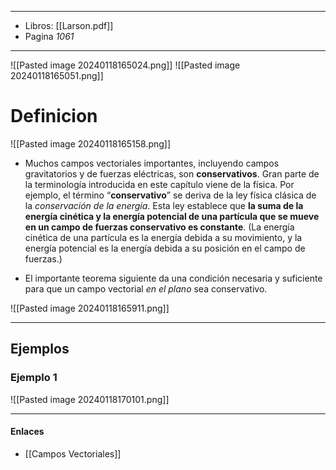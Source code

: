 
---
- Libros: [[Larson.pdf]]
- Pagina *1061*
---

![[Pasted image 20240118165024.png]] ![[Pasted image 20240118165051.png]]


# Definicion

![[Pasted image 20240118165158.png]]

- Muchos campos vectoriales importantes, incluyendo campos gravitatorios y de fuerzas eléctricas, son **conservativos**. Gran parte de la terminología introducida en este capítulo viene de la física. Por ejemplo, el término “**conservativo**” se deriva de la ley física clásica de la *conservación de la energía*. Esta ley establece que **la suma de la energía cinética y la energía potencial de una partícula que se mueve en un campo de fuerzas conservativo es constante**. (La energía cinética de una partícula es la energía debida a su movimiento, y la energía potencial es la energía debida a su posición en el campo de fuerzas.) 

- El importante teorema siguiente da una condición necesaria y suficiente para que un campo vectorial *en el plano* sea conservativo.

![[Pasted image 20240118165911.png]]


---
## Ejemplos
### Ejemplo 1

![[Pasted image 20240118170101.png]]

---

#### Enlaces
- [[Campos Vectoriales]]